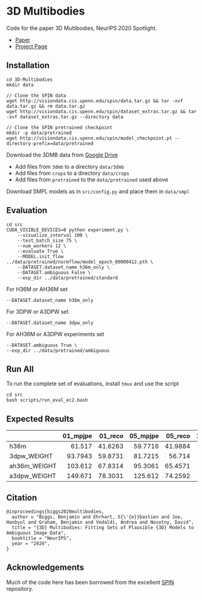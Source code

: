 # 3D Multibodies

Code for the paper 3D Multibodies, NeurIPS 2020 Spotlight.

- [Paper](https://arxiv.org/abs/2011.00980)
- [Project Page](https://sites.google.com/view/3dmb/home)

## Installation

```
cd 3D-Multibodies
mkdir data

// Clone the SPIN data
wget http://visiondata.cis.upenn.edu/spin/data.tar.gz && tar -xvf data.tar.gz && rm data.tar.gz
wget http://visiondata.cis.upenn.edu/spin/dataset_extras.tar.gz && tar -xvf dataset_extras.tar.gz --directory data

// Clone the SPIN pretrained checkpoint
mkdir -p data/pretrained
wget http://visiondata.cis.upenn.edu/spin/model_checkpoint.pt --directory-prefix=data/pretrained
```
Download the 3DMB data from [Google Drive](https://drive.google.com/drive/folders/1O10yovP5Q4Dj1EugnTnPdJ59V_a6en98?usp=sharing)

- Add files from `3dmb` to a directory `data/3dmb`
- Add files from `crops` to a directory `data/crops`
- Add files from `pretrained` to the `data/pretrained` used above

Download SMPL models as in `src/config.py` and place them in `data/smpl`


## Evaluation
```
cd src
CUDA_VISIBLE_DEVICES=0 python experiment.py \ 
    --visualize_interval 100 \
    --test_batch_size 75 \
    --num_workers 12 \
    --evaluate True \
    --MODEL.init_flow ../data/pretrained/normflow/model_epoch_00000412.pth \
    --DATASET.dataset_name h36m_only \
    --DATASET.ambiguous False \
    --exp_dir ../data/pretrained/standard
```
For H36M or AH36M set
```
--DATASET.dataset_name h36m_only
```

For 3DPW or A3DPW set
```
--DATASET.dataset_name 3dpw_only
```

For AH36M or A3DPW experiments set
```
--DATASET.ambiguous True \
--exp_dir ../data/pretrained/ambiguous
```

## Run All

To run the complete set of evaluations, install `tmux` and use the script
```
cd src
bash scripts/run_eval_ec2.bash
```

## Expected Results


|             |   01_mpjpe |   01_reco |   05_mpjpe |   05_reco |   10_mpjpe |   10_reco |   25_mpjpe |   25_reco |
|:------------|-----------:|----------:|-----------:|----------:|-----------:|----------:|-----------:|----------:|
| h36m        |     61.517 |   41.6263 |    59.7716 |   41.9884 |    59.1608 |   42.1022 |    58.236  |   42.1811 |
| 3dpw_WEIGHT |    93.7943 |   59.8731 |    81.7215 |   56.714  |    78.7641 |   56.2927 |    75.2801 |   55.2845 |
| ah36m_WEIGHT |    103.612 |   67.8314 |    95.3061 |   65.4571 |    92.4205 |   64.5733 |    88.7481 |   63.1861 |
| a3dpw_WEIGHT |    149.671 |   78.3031 |    125.612 |   74.2592 |    116.774 |   73.5848 |    107.465 |   71.9949 |

## Citation

```
@inproceedings{biggs2020multibodies,
  author = "Biggs, Benjamin and Ehrhart, S{\'{e}}bastien and Joo, Hanbyul and Graham, Benjamin and Vedaldi, Andrea and Novotny, David",
  title = "{3D} Multibodies: Fitting Sets of Plausible {3D} Models to Ambiguous Image Data",
  booktitle = "NeurIPS",
  year = "2020",
}
```

## Acknowledgements
Much of the code here has been borrowed from the excellent [SPIN](https://github.com/nkolot/SPIN) repository.
